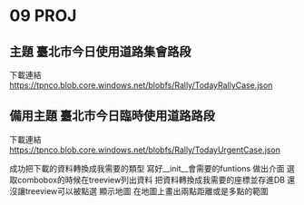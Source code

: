 # 09 PROJ
## 主題 臺北市今日使用道路集會路段
下載連結 https://tpnco.blob.core.windows.net/blobfs/Rally/TodayRallyCase.json
## 備用主題 臺北市今日臨時使用道路路段
下載連結 https://tpnco.blob.core.windows.net/blobfs/Rally/TodayUrgentCase.json

成功把下載的資料轉換成我需要的類型
    寫好__init__會需要的funtions
    做出介面
    選取combobox的時候在treeview列出資料
    把資料轉換成我需要的座標並存進DB
還沒讓treeview可以被點選
    顯示地圖
    在地圖上畫出兩點距離或是多點的範圍